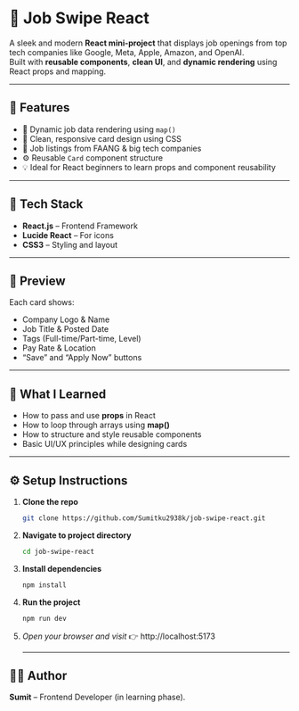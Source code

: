 # 💼 Job Swipe React

A sleek and modern **React mini-project** that displays job openings from top tech companies like Google, Meta, Apple, Amazon, and OpenAI.  
Built with **reusable components**, **clean UI**, and **dynamic rendering** using React props and mapping.

---

## 🚀 Features

- 🧠 Dynamic job data rendering using `map()`
- 🎨 Clean, responsive card design using CSS
- 🏢 Job listings from FAANG & big tech companies
- ⚙️ Reusable `Card` component structure
- 💡 Ideal for React beginners to learn props and component reusability

---

## 🧩 Tech Stack

- **React.js** – Frontend Framework  
- **Lucide React** – For icons  
- **CSS3** – Styling and layout  

---

## 📸 Preview

Each card shows:
- Company Logo & Name  
- Job Title & Posted Date  
- Tags (Full-time/Part-time, Level)  
- Pay Rate & Location  
- “Save” and “Apply Now” buttons  

---

## 🧠 What I Learned

- How to pass and use **props** in React  
- How to loop through arrays using **map()**  
- How to structure and style reusable components  
- Basic UI/UX principles while designing cards  

---

## ⚙️ Setup Instructions

1. **Clone the repo**
   ```bash
   git clone https://github.com/Sumitku2938k/job-swipe-react.git
   
2. **Navigate to project directory**
   ```bash
   cd job-swipe-react
   
3. **Install dependencies**
   ```bash
   npm install

4. **Run the project**
   ```bash
   npm run dev
   
5. *Open your browser and visit*
   👉 http://localhost:5173

   ---

## 🧑‍💻 Author
**Sumit** – Frontend Developer (in learning phase).
